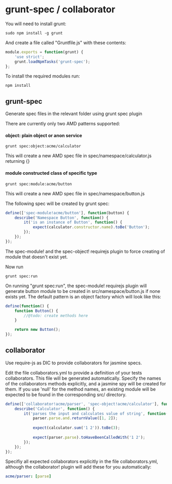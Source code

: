 grunt-spec / collaborator
=========================

You will need to install grunt:
```
sudo npm install -g grunt
```

And create a file called "Gruntfile.js" with these contents:
```javascript
module.exports = function(grunt) {
    'use strict';
    grunt.loadNpmTasks('grunt-spec');
};
```


To install the required modules run:
```
npm install
```

grunt-spec
----------

Generate spec files in the relevant folder using grunt spec plugin

There are currently only two AMD patterns supported:

#### object: plain object or anon service
```
grunt spec:object:acme/calculator
```
This will create a new AMD spec file in spec/namespace/calculator.js returning {}

#### module constructed class of specific type
```
grunt spec:module:acme/button
```
This will create a new AMD spec file in spec/namespace/button.js



The following spec will be created by grunt spec:
```javascript
define(['spec-module!acme/button'], function(button) {
    describe('Namespace Button', function() {
        it('is an instance of Button', function() {
            expect(calculator.constructor.name).toBe('Button');
        });
    });
});
```

The spec-module! and the spec-object! requirejs plugin to force creating of module that doesn't exist yet.

Now run
```
grunt spec:run
```


On running "grunt spec:run", the spec-module! requirejs plugin will generate button module to be created in src/namespace/button.js if none exists yet. The default pattern is an object factory which will look like this:
```javascript
define(function() {
    function Button() {
        //@todo: create methods here
    }

    return new Button();
});
```

collaborator
------------

Use require-js as  DIC to provide collaborators for jasmine specs.

Edit the file collaborators.yml to provide a definition of your tests collaborators. This file will be generated automatically.
Specify the names of the collaborators methods explicitly, and a jasmine spy will be created for them.
If you use 'null' for the method names, an existing module will be expected to be found in the corresponding src/ directory.

```javascript
define(['collaborator!acme/parser', 'spec-object!acme/calculator'], function(calculator) {
    describe('Calculator', function() {
        it('parses the input and calculates value of string', function() {
            parser.parse.and.returnValue([1, 2]);
        
            expect(calculator.sum('1 2')).toBe(3);
            
            expect(parser.parse).toHaveBeenCalledWith('1 2');
        });
    });
});
```

Specifiy all expected collaborators explicitly in the file collaborators.yml, although the collaborator! plugin will add these for you automatically:
```yaml
acme/parser: [parse]
```



